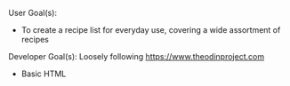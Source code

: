 User Goal(s):
- To create a recipe list for everyday use, covering a wide assortment of recipes

Developer Goal(s):
Loosely following https://www.theodinproject.com
- Basic HTML